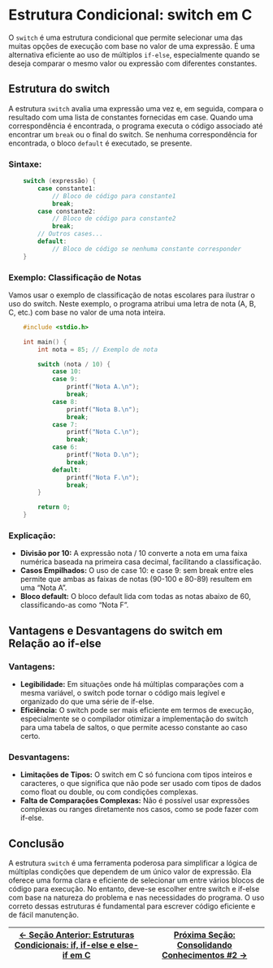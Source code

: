 # Estrutura Condicional: switch em C

O `switch` é uma estrutura condicional que permite selecionar uma das muitas opções de execução com base no valor de uma expressão. É uma alternativa eficiente ao uso de múltiplos `if-else`, especialmente quando se deseja comparar o mesmo valor ou expressão com diferentes constantes.


## Estrutura do switch

A estrutura `switch` avalia uma expressão uma vez e, em seguida, compara o resultado com uma lista de constantes fornecidas em case. Quando uma correspondência é encontrada, o programa executa o código associado até encontrar um `break` ou o final do switch. Se nenhuma correspondência for encontrada, o bloco `default` é executado, se presente.

### Sintaxe:
```c
    switch (expressão) {
        case constante1:
            // Bloco de código para constante1
            break;
        case constante2:
            // Bloco de código para constante2
            break;
        // Outros cases...
        default:
            // Bloco de código se nenhuma constante corresponder
    }
```

### Exemplo: Classificação de Notas
Vamos usar o exemplo de classificação de notas escolares para ilustrar o uso do switch. Neste exemplo, o programa atribui uma letra de nota (A, B, C, etc.) com base no valor de uma nota inteira.

```c
    #include <stdio.h>

    int main() {
        int nota = 85; // Exemplo de nota

        switch (nota / 10) {
            case 10:
            case 9:
                printf("Nota A.\n");
                break;
            case 8:
                printf("Nota B.\n");
                break;
            case 7:
                printf("Nota C.\n");
                break;
            case 6:
                printf("Nota D.\n");
                break;
            default:
                printf("Nota F.\n");
                break;
        }

        return 0;
    }
```

### Explicação:
- **Divisão por 10:** A expressão nota / 10 converte a nota em uma faixa numérica baseada na primeira casa decimal, facilitando a classificação.
- **Casos Empilhados:** O uso de case 10: e case 9: sem break entre eles permite que ambas as faixas de notas (90-100 e 80-89) resultem em uma “Nota A”.
- **Bloco default:** O bloco default lida com todas as notas abaixo de 60, classificando-as como “Nota F”.

## Vantagens e Desvantagens do switch em Relação ao if-else

### Vantagens:
- **Legibilidade:** Em situações onde há múltiplas comparações com a mesma variável, o switch pode tornar o código mais legível e organizado do que uma série de if-else.
- **Eficiência:** O switch pode ser mais eficiente em termos de execução, especialmente se o compilador otimizar a implementação do switch para uma tabela de saltos, o que permite acesso constante ao caso certo.

### Desvantagens:
- **Limitações de Tipos:** O switch em C só funciona com tipos inteiros e caracteres, o que significa que não pode ser usado com tipos de dados como float ou double, ou com condições complexas.
- **Falta de Comparações Complexas:** Não é possível usar expressões complexas ou ranges diretamente nos casos, como se pode fazer com if-else.

## Conclusão

A estrutura `switch` é uma ferramenta poderosa para simplificar a lógica de múltiplas condições que dependem de um único valor de expressão. Ela oferece uma forma clara e eficiente de selecionar um entre vários blocos de código para execução. No entanto, deve-se escolher entre switch e if-else com base na natureza do problema e nas necessidades do programa. O uso correto dessas estruturas é fundamental para escrever código eficiente e de fácil manutenção.

| [← Seção Anterior: Estruturas Condicionais: if, if-else e else-if em C](https://github.com/ArturColen/Pre-AEDS1-Workshop/blob/main/materiais/04-estruturas-condicionais/04.02-estrutura-if.md) | [Próxima Seção: Consolidando Conhecimentos #2 →](https://github.com/ArturColen/Pre-AEDS1-Workshop/blob/main/materiais/04-estruturas-condicionais/04.04-consolidando-conhecimentos-02.md) |
|---------------------------|------------------------------------------------------|